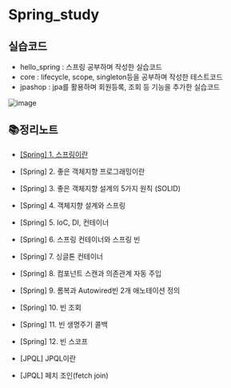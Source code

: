 # Spring_study

## 실습코드
- hello_spring : 스프링 공부하며 작성한 실습코드
- core : lifecycle, scope, singleton등을 공부하며 작성한 테스트코드
- jpashop : jpa를 활용하며 회원등록, 조회 등 기능을 추가한 실습코드

![image](https://user-images.githubusercontent.com/73850629/150101641-fe1f8f8f-a40f-4887-85e0-4af72543dd7a.png)


## 📚정리노트

- [ [Spring] 1. 스프링이란 ](https://github.com/sebin1213/Spring_study/blob/main/spring_정리/[Spring]-1.-스프링이란.md)
- [Spring] 2. 좋은 객체지향 프로그래밍이란
- [Spring] 3. 좋은 객체지향 설계의 5가지 원칙 (SOLID)
- [Spring] 4. 객체지향 설계와 스프링
- [Spring] 5. IoC, DI, 컨테이너
- [Spring] 6. 스프링 컨테이너와 스프링 빈
- [Spring] 7. 싱글톤 컨테이너
- [Spring] 8. 컴포넌트 스캔과 의존관계 자동 주입
- [Spring] 9. 롬복과 Autowired빈 2개 애노테이션 정의
- [Spring] 10. 빈 조회
- [Spring] 11. 빈 생명주기 콜백
- [Spring] 12. 빈 스코프


- [JPQL] JPQL이란
- [JPQL] 페치 조인(fetch join)
